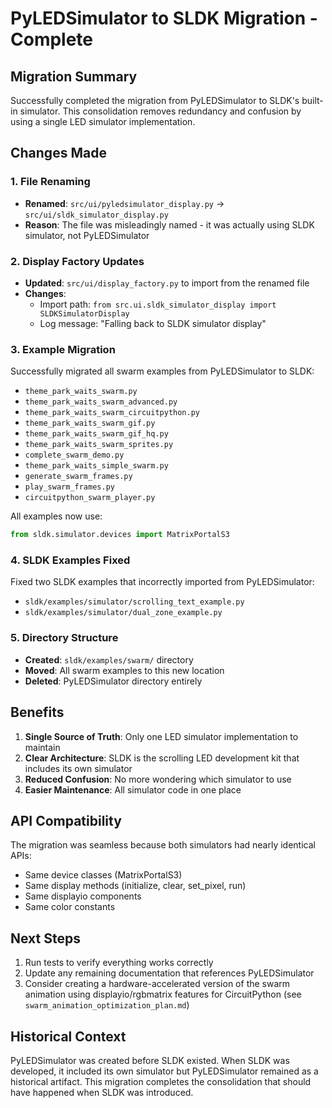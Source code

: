 # PyLEDSimulator to SLDK Migration - Complete

## Migration Summary

Successfully completed the migration from PyLEDSimulator to SLDK's built-in simulator. This consolidation removes redundancy and confusion by using a single LED simulator implementation.

## Changes Made

### 1. File Renaming
- **Renamed**: `src/ui/pyledsimulator_display.py` → `src/ui/sldk_simulator_display.py`
- **Reason**: The file was misleadingly named - it was actually using SLDK simulator, not PyLEDSimulator

### 2. Display Factory Updates
- **Updated**: `src/ui/display_factory.py` to import from the renamed file
- **Changes**: 
  - Import path: `from src.ui.sldk_simulator_display import SLDKSimulatorDisplay`
  - Log message: "Falling back to SLDK simulator display"

### 3. Example Migration
Successfully migrated all swarm examples from PyLEDSimulator to SLDK:
- `theme_park_waits_swarm.py`
- `theme_park_waits_swarm_advanced.py`
- `theme_park_waits_swarm_circuitpython.py`
- `theme_park_waits_swarm_gif.py`
- `theme_park_waits_swarm_gif_hq.py`
- `theme_park_waits_swarm_sprites.py`
- `complete_swarm_demo.py`
- `theme_park_waits_simple_swarm.py`
- `generate_swarm_frames.py`
- `play_swarm_frames.py`
- `circuitpython_swarm_player.py`

All examples now use:
```python
from sldk.simulator.devices import MatrixPortalS3
```

### 4. SLDK Examples Fixed
Fixed two SLDK examples that incorrectly imported from PyLEDSimulator:
- `sldk/examples/simulator/scrolling_text_example.py`
- `sldk/examples/simulator/dual_zone_example.py`

### 5. Directory Structure
- **Created**: `sldk/examples/swarm/` directory
- **Moved**: All swarm examples to this new location
- **Deleted**: PyLEDSimulator directory entirely

## Benefits

1. **Single Source of Truth**: Only one LED simulator implementation to maintain
2. **Clear Architecture**: SLDK is the scrolling LED development kit that includes its own simulator
3. **Reduced Confusion**: No more wondering which simulator to use
4. **Easier Maintenance**: All simulator code in one place

## API Compatibility

The migration was seamless because both simulators had nearly identical APIs:
- Same device classes (MatrixPortalS3)
- Same display methods (initialize, clear, set_pixel, run)
- Same displayio components
- Same color constants

## Next Steps

1. Run tests to verify everything works correctly
2. Update any remaining documentation that references PyLEDSimulator
3. Consider creating a hardware-accelerated version of the swarm animation using displayio/rgbmatrix features for CircuitPython (see `swarm_animation_optimization_plan.md`)

## Historical Context

PyLEDSimulator was created before SLDK existed. When SLDK was developed, it included its own simulator but PyLEDSimulator remained as a historical artifact. This migration completes the consolidation that should have happened when SLDK was introduced.